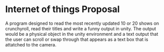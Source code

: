 # Internet of things Proposal

A program designed to read the most recently updated 10 or 20 shows on crunchyroll, read their titles and write a funny output in unity. The output would be a physical object in the unity environment and a text output that the user can scroll or swap through that appears as a text box that is attatched to the camera.